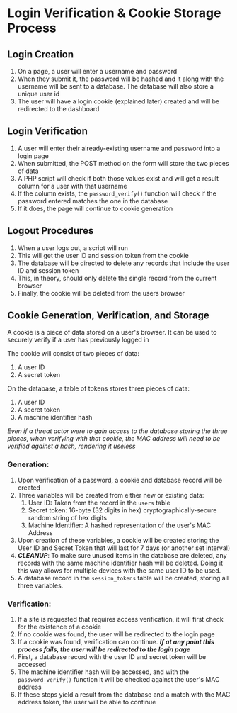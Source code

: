 # Login Verification & Cookie Storage Process

## Login Creation

1. On a page, a user will enter a username and password
2. When they submit it, the password will be hashed and it along with the username will be sent to a database. The database will also store a unique user id
3. The user will have a login cookie (explained later) created and will be redirected to the dashboard

## Login Verification

1. A user will enter their already-existing username and password into a login page
2. When submitted, the POST method on the form will store the two pieces of data
3. A PHP script will check if both those values exist and will get a result column for a user with that username
4. If the column exists, the `password_verify()` function will check if the password entered matches the one in the database
5. If it does, the page will continue to cookie generation

## Logout Procedures

1. When a user logs out, a script will run
2. This will get the user ID and session token from the cookie
3. The database will be directed to delete any records that include the user ID and session token
4. This, in theory, should only delete the single record from the current browser
5. Finally, the cookie will be deleted from the users browser

## Cookie Generation, Verification, and Storage

A cookie is a piece of data stored on a user's browser. It can be used to securely verify if a user has previously logged in

The cookie will consist of two pieces of data:
1. A user ID
2. A secret token

On the database, a table of tokens stores three pieces of data:
1. A user ID
2. A secret token 
3. A machine identifier hash

*Even if a threat actor were to gain access to the database storing the three pieces, when verifying with that cookie, the MAC address will need to be verified against a hash, rendering it useless*

### Generation:
1. Upon verification of a password, a cookie and database record will be created
2. Three variables will be created from either new or existing data:
    1. User ID: Taken from the record in the `users` table
    2. Secret token: 16-byte (32 digits in hex) cryptographically-secure random string of hex digits
    3. Machine Identifier: A hashed representation of the user's MAC Address
3. Upon creation of these variables, a cookie will be created storing the User ID and Secret Token that will last for 7 days (or another set interval)
4. ***CLEANUP***: To make sure unused items in the database are deleted, any records with the same machine identifier hash will be deleted. Doing it this way allows for multiple devices with the same user ID to be used.
5. A database record in the `session_tokens` table will be created, storing all three variables.

### Verification:
1. If a site is requested that requires access verification, it will first check for the existence of a cookie
2. If no cookie was found, the user will be redirected to the login page
3. If a cookie was found, verification can continue. ***If at any point this process fails, the user will be redirected to the login page***
4. First, a database record with the user ID and secret token will be accessed
5. The machine identifier hash will be accessed, and with the `password_verify()` function it will be checked against the user's MAC address
6. If these steps yield a result from the database and a match with the MAC address token, the user will be able to continue